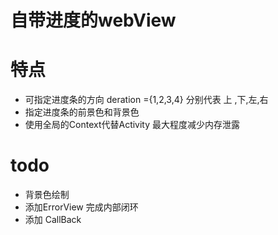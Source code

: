 
# 自带进度的webView


#  特点
* 可指定进度条的方向 deration ={1,2,3,4}  分别代表 上 ,下,左,右
* 指定进度条的前景色和背景色
* 使用全局的Context代替Activity 最大程度减少内存泄露


# todo

* 背景色绘制
* 添加ErrorView 完成内部闭环
* 添加 CallBack
